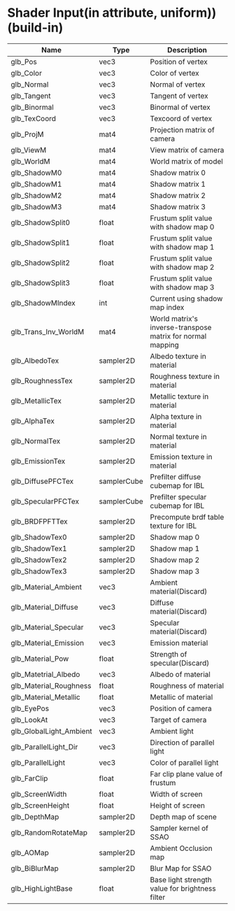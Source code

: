 # Shader Input(in attribute, uniform))(build-in)
|Name|Type|Description|
|----|----|-----------|
|glb_Pos|vec3|Position of vertex|
|glb_Color|vec3|Color of vertex|
|glb_Normal|vec3|Normal of vertex|
|glb_Tangent|vec3|Tangent of vertex|
|glb_Binormal|vec3|Binormal of vertex|
|glb_TexCoord|vec3|Texcoord of vertex|
|glb_ProjM|mat4|Projection matrix of camera|
|glb_ViewM|mat4|View matrix of camera|
|glb_WorldM|mat4|World matrix of model|
|glb_ShadowM0|mat4|Shadow matrix 0|
|glb_ShadowM1|mat4|Shadow matrix 1|
|glb_ShadowM2|mat4|Shadow matrix 2|
|glb_ShadowM3|mat4|Shadow matrix 3|
|glb_ShadowSplit0|float|Frustum split value with shadow map 0|
|glb_ShadowSplit1|float|Frustum split value with shadow map 1|
|glb_ShadowSplit2|float|Frustum split value with shadow map 2|
|glb_ShadowSplit3|float|Frustum split value with shadow map 3|
|glb_ShadowMIndex|int|Current using shadow map index|
|glb_Trans_Inv_WorldM|mat4|World matrix's inverse-transpose matrix for normal mapping|
|glb_AlbedoTex|sampler2D|Albedo texture in material|
|glb_RoughnessTex|sampler2D|Roughness texture in material|
|glb_MetallicTex|sampler2D|Metallic texture in material|
|glb_AlphaTex|sampler2D|Alpha texture in material|
|glb_NormalTex|sampler2D|Normal texture in material|
|glb_EmissionTex|sampler2D|Emission texture in material|
|glb_DiffusePFCTex|samplerCube|Prefilter diffuse cubemap for IBL|
|glb_SpecularPFCTex|samplerCube|Prefilter specular cubemap for IBL|
|glb_BRDFPFTTex|sampler2D|Precompute brdf table texture for IBL|
|glb_ShadowTex0|sampler2D|Shadow map 0|
|glb_ShadowTex1|sampler2D|Shadow map 1|
|glb_ShadowTex2|sampler2D|Shadow map 2|
|glb_ShadowTex3|sampler2D|Shadow map 3|
|glb_Material_Ambient|vec3|Ambient material(Discard)|
|glb_Material_Diffuse|vec3|Diffuse material(Discard)|
|glb_Material_Specular|vec3|Specular material(Discard)|
|glb_Material_Emission|vec3|Emission material|
|glb_Material_Pow|float|Strength of specular(Discard)|
|glb_Matetrial_Albedo|vec3|Albedo of material|
|glb_Material_Roughness|float|Roughness of material|
|glb_Material_Metallic|float|Metallic of material|
|glb_EyePos|vec3|Position of camera|
|glb_LookAt|vec3|Target of camera|
|glb_GlobalLight_Ambient|vec3|Ambient light|
|glb_ParallelLight_Dir|vec3|Direction of parallel light|
|glb_ParallelLight|vec3|Color of parallel light|
|glb_FarClip|float|Far clip plane value of frustum|
|glb_ScreenWidth|float|Width of screen|
|glb_ScreenHeight|float|Height of screen|
|glb_DepthMap|sampler2D|Depth map of scene|
|glb_RandomRotateMap|sampler2D|Sampler kernel of SSAO|
|glb_AOMap|sampler2D|Ambient Occlusion map|
|glb_BiBlurMap|sampler2D|Blur Map for SSAO|
|glb_HighLightBase|float|Base light strength value for brightness filter|